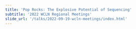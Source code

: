 ```yaml
---
title: 'Pop Rocks: The Explosive Potential of Sequencing'
subtitle: '2022 WCLN Regional Meetings'
slide_url: '/talks/2022-09-19-wcln-meetings/index.html'
---
```

